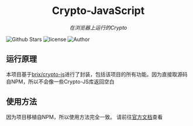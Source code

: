<h1 align="center">Crypto-JavaScript</h1>
<p align="center">
  <em>在浏览器上运行的Crypto</em>
</p>
<p align="center">
  
![Github Stars](https://img.shields.io/github/stars/pcl-aacin/crypto-javascript.svg)
![license](https://img.shields.io/badge/LICENSE-GNU--3.0-brightgreen)
![Author](https://img.shields.io/badge/Author-pcl--aacin-green)
</p>

## 运行原理
本项目基于[brix/crypto-js](https://github.com/brix/crypto-js)进行了封装，包括该项目的所有功能。因为直接取源码自NPM，所以不会像一些Crypto-JS库返回空白

## 使用方法
因为项目移植自NPM，所以使用方法完全一致。 请前往[官方文档](https://cryptojs.gitbook.io/docs/)查看
